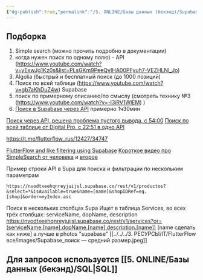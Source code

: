 ```yaml
---
{"dg-publish":true,"permalink":"/5. ONLINE/Базы данных (бекэнд)/Supabase/Поиск в Supabase/","created":"2024-10-23T10:18:09.218-03:00","updated":"2024-12-09T16:56:06.434-03:00"}
---
```


## Подборка
1. Simple search (можно прочить подробно в документации)
2. когда нужен поиск по одному полю) - API (https://www.youtube.com/watch?v=yExwJg1Kz0s&list=PLsGKm9PeeQyIHA00PFyuh7-VEZHLNl_Jo)
3. Algolia (быстрый и бесплатный поиск (до 1000 позиций)
4. Поиск по всей таблице (https://www.youtube.com/watch?v=gb7aKhDuZ4w) Supabase
4. поиск по примерному описанию/по смыслу (смотреть технику №3 (https://www.youtube.com/watch?v=-l3iRV1WlEM) )
5. [Поиск в Supabase через API](https://www.youtube.com/watch?v=1n4UGyNDAis) примерно 1ч30мин


[Поиск через API, решена проблема пустого вывода, с 54:00](https://www.youtube.com/watch?v=QikTDU4DDAU)
[Поиск по всей таблице от Digital Pro, c 22:51 в одно API](https://www.youtube.com/watch?v=gb7aKhDuZ4w)

https://t.me/flutterflow_rus/12427/34747



[FlutterFlow and like filtering using Supabase](https://medium.com/@thomas.mcneill_82427/flutterflow-and-filtering-queries-using-supabase-cfc35936ac3f)
[Короткое видео про SimpleSearch от человека](https://www.loom.com/share/fcbe0ef5c01e488f95b49b52bf9d1700) и [второе](https://www.loom.com/share/c80819672668420495bf3f531fc4a8ae)

Пример строки API в Supa для поиска и фильтрации по нескольким параметрам
```
https://nvodtxeehqnreyjuijsl.supabase.co/rest/v1/productos?&select=*&isAvailable=true&name=[name]&shopIDRef=eq.[shop]&order=myIndex.asc
```

Поиск в нескольких столбцах Supa
Ищет в таблица Services, во всех трёх столбцах: serviceName, dopName, description 
https://nvodtxeehqnreyjuijsl.supabase.co/rest/v1/services?or=(serviceName.[name],dopName.[name],description.[name])
[name сделать как ниже]
а лучше в photos "supabase"
[[../../../3. РЕСУРСЫ/IT/FlutterFlow все/images/Supabase_поиск — средний размер.jpeg]]

## Для запросов используется [[5. ONLINE/Базы данных (бекэнд)/SQL\|SQL]]